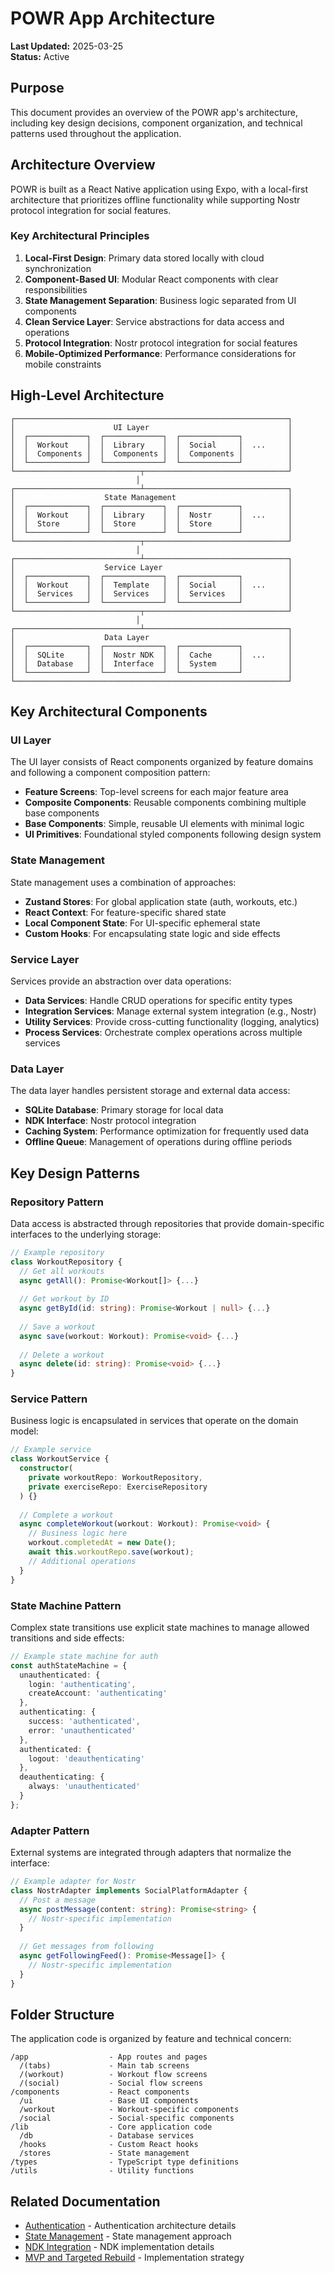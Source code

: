 # POWR App Architecture

**Last Updated:** 2025-03-25  
**Status:** Active  

## Purpose

This document provides an overview of the POWR app's architecture, including key design decisions, component organization, and technical patterns used throughout the application.

## Architecture Overview

POWR is built as a React Native application using Expo, with a local-first architecture that prioritizes offline functionality while supporting Nostr protocol integration for social features.

### Key Architectural Principles

1. **Local-First Design**: Primary data stored locally with cloud synchronization
2. **Component-Based UI**: Modular React components with clear responsibilities
3. **State Management Separation**: Business logic separated from UI components
4. **Clean Service Layer**: Service abstractions for data access and operations
5. **Protocol Integration**: Nostr protocol integration for social features
6. **Mobile-Optimized Performance**: Performance considerations for mobile constraints

## High-Level Architecture

```
┌─────────────────────────────────────────────────────────────┐
│                      UI Layer                               │
│  ┌─────────────┐  ┌─────────────┐  ┌─────────────┐          │
│  │  Workout    │  │  Library    │  │  Social     │  ...     │
│  │  Components │  │  Components │  │  Components │          │
│  └─────────────┘  └─────────────┘  └─────────────┘          │
└────────────────────────────┬────────────────────────────────┘
                            │
┌────────────────────────────┴────────────────────────────────┐
│                    State Management                         │
│  ┌─────────────┐  ┌─────────────┐  ┌─────────────┐          │
│  │  Workout    │  │  Library    │  │  Nostr      │  ...     │
│  │  Store      │  │  Store      │  │  Store      │          │
│  └─────────────┘  └─────────────┘  └─────────────┘          │
└────────────────────────────┬────────────────────────────────┘
                            │
┌────────────────────────────┴────────────────────────────────┐
│                    Service Layer                            │
│  ┌─────────────┐  ┌─────────────┐  ┌─────────────┐          │
│  │  Workout    │  │  Template   │  │  Social     │  ...     │
│  │  Services   │  │  Services   │  │  Services   │          │
│  └─────────────┘  └─────────────┘  └─────────────┘          │
└────────────────────────────┬────────────────────────────────┘
                            │
┌────────────────────────────┴────────────────────────────────┐
│                    Data Layer                               │
│  ┌─────────────┐  ┌─────────────┐  ┌─────────────┐          │
│  │  SQLite     │  │  Nostr NDK  │  │  Cache      │  ...     │
│  │  Database   │  │  Interface  │  │  System     │          │
│  └─────────────┘  └─────────────┘  └─────────────┘          │
└─────────────────────────────────────────────────────────────┘
```

## Key Architectural Components

### UI Layer

The UI layer consists of React components organized by feature domains and following a component composition pattern:

- **Feature Screens**: Top-level screens for each major feature area
- **Composite Components**: Reusable components combining multiple base components
- **Base Components**: Simple, reusable UI elements with minimal logic
- **UI Primitives**: Foundational styled components following design system

### State Management

State management uses a combination of approaches:

- **Zustand Stores**: For global application state (auth, workouts, etc.)
- **React Context**: For feature-specific shared state
- **Local Component State**: For UI-specific ephemeral state
- **Custom Hooks**: For encapsulating state logic and side effects

### Service Layer

Services provide an abstraction over data operations:

- **Data Services**: Handle CRUD operations for specific entity types
- **Integration Services**: Manage external system integration (e.g., Nostr)
- **Utility Services**: Provide cross-cutting functionality (logging, analytics)
- **Process Services**: Orchestrate complex operations across multiple services

### Data Layer

The data layer handles persistent storage and external data access:

- **SQLite Database**: Primary storage for local data
- **NDK Interface**: Nostr protocol integration
- **Caching System**: Performance optimization for frequently used data
- **Offline Queue**: Management of operations during offline periods

## Key Design Patterns

### Repository Pattern

Data access is abstracted through repositories that provide domain-specific interfaces to the underlying storage:

```typescript
// Example repository
class WorkoutRepository {
  // Get all workouts
  async getAll(): Promise<Workout[]> {...}
  
  // Get workout by ID
  async getById(id: string): Promise<Workout | null> {...}
  
  // Save a workout
  async save(workout: Workout): Promise<void> {...}
  
  // Delete a workout
  async delete(id: string): Promise<void> {...}
}
```

### Service Pattern

Business logic is encapsulated in services that operate on the domain model:

```typescript
// Example service
class WorkoutService {
  constructor(
    private workoutRepo: WorkoutRepository,
    private exerciseRepo: ExerciseRepository
  ) {}
  
  // Complete a workout
  async completeWorkout(workout: Workout): Promise<void> {
    // Business logic here
    workout.completedAt = new Date();
    await this.workoutRepo.save(workout);
    // Additional operations
  }
}
```

### State Machine Pattern

Complex state transitions use explicit state machines to manage allowed transitions and side effects:

```typescript
// Example state machine for auth
const authStateMachine = {
  unauthenticated: {
    login: 'authenticating',
    createAccount: 'authenticating'
  },
  authenticating: {
    success: 'authenticated',
    error: 'unauthenticated'
  },
  authenticated: {
    logout: 'deauthenticating'
  },
  deauthenticating: {
    always: 'unauthenticated'
  }
};
```

### Adapter Pattern

External systems are integrated through adapters that normalize the interface:

```typescript
// Example adapter for Nostr
class NostrAdapter implements SocialPlatformAdapter {
  // Post a message
  async postMessage(content: string): Promise<string> {
    // Nostr-specific implementation
  }
  
  // Get messages from following
  async getFollowingFeed(): Promise<Message[]> {
    // Nostr-specific implementation
  }
}
```

## Folder Structure

The application code is organized by feature and technical concern:

```
/app                  - App routes and pages
  /(tabs)             - Main tab screens
  /(workout)          - Workout flow screens
  /(social)           - Social flow screens
/components           - React components
  /ui                 - Base UI components
  /workout            - Workout-specific components
  /social             - Social-specific components
/lib                  - Core application code
  /db                 - Database services
  /hooks              - Custom React hooks
  /stores             - State management
/types                - TypeScript type definitions
/utils                - Utility functions
```

## Related Documentation

- [Authentication](./authentication.md) - Authentication architecture details
- [State Management](./state_management.md) - State management approach
- [NDK Integration](../technical/ndk/comprehensive_guide.md) - NDK implementation details
- [MVP and Targeted Rebuild](../project/mvp_and_rebuild.md) - Implementation strategy
